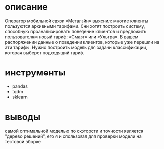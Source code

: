 # описание 
Оператор мобильной связи «Мегалайн» выяснил: многие клиенты пользуются архивными тарифами. Они хотят построить систему, способную проанализировать поведение клиентов и предложить пользователям новый тариф: «Смарт» или «Ультра».
В вашем распоряжении данные о поведении клиентов, которые уже перешли на эти тарифы. Нужно построить модель для задачи классификации, которая выберет подходящий тариф. 
# инструменты
- pandas
- tqdm
- sklearn
# выводы
самой оптимальной моделью по скоторсти и точности является "дерево решений", его я и спользовал для проверки модели на тестовой вборке
